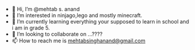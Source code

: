 - 👋 Hi, I’m @mehtab s. anand
- 👀 I’m interested in ninjago,lego and mostly minecraft.
- 🌱 I’m currently learning everything your supposed to learn in school and i am in grade 5.
- 💞️ I’m looking to collaborate on ...????
- 📫 How to reach me is mehtabsinghanand@gmail.com

<!---
mehtab s. anand/mehtabanand is a ✨ special ✨ repository because its `README.md` (this file) appears on your GitHub profile.
You can click the Preview link to take a look at your changes.
--->
